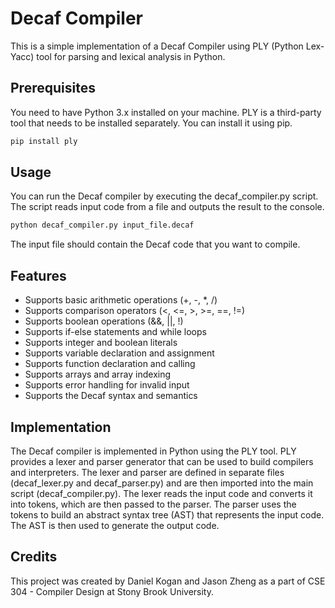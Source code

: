 # Decaf Compiler

This is a simple implementation of a Decaf Compiler using PLY (Python Lex-Yacc) tool for parsing and lexical analysis in Python.

## Prerequisites

You need to have Python 3.x installed on your machine. PLY is a third-party tool that needs to be installed separately. You can install it using pip.

```bash
pip install ply
```

## Usage

You can run the Decaf compiler by executing the decaf_compiler.py script. The script reads input code from a file and outputs the result to the console.

```bash
python decaf_compiler.py input_file.decaf
```

The input file should contain the Decaf code that you want to compile.

## Features

- Supports basic arithmetic operations (+, -, *, /)
- Supports comparison operators (<, <=, >, >=, ==, !=)
- Supports boolean operations (&&, ||, !)
- Supports if-else statements and while loops
- Supports integer and boolean literals
- Supports variable declaration and assignment
- Supports function declaration and calling
- Supports arrays and array indexing
- Supports error handling for invalid input
- Supports the Decaf syntax and semantics

## Implementation

The Decaf compiler is implemented in Python using the PLY tool. PLY provides a lexer and parser generator that can be used to build compilers and interpreters. The lexer and parser are defined in separate files (decaf_lexer.py and decaf_parser.py) and are then imported into the main script (decaf_compiler.py). The lexer reads the input code and converts it into tokens, which are then passed to the parser. The parser uses the tokens to build an abstract syntax tree (AST) that represents the input code. The AST is then used to generate the output code.

## Credits

This project was created by Daniel Kogan and Jason Zheng as a part of CSE 304 - Compiler Design at Stony Brook University.
